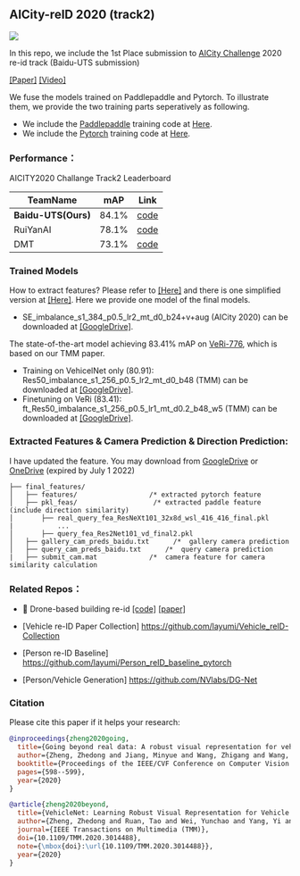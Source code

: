 ## AICity-reID 2020 (track2)

![](https://github.com/layumi/AICIty-reID-2020/blob/master/heatmap2020.jpg)

In this repo, we include the 1st Place submission to [AICity Challenge](https://www.aicitychallenge.org/) 2020 re-id track (Baidu-UTS submission) 

[[Paper]](https://github.com/layumi/AICIty-reID-2020/blob/master/paper.pdf) [[Video]](https://www.bilibili.com/video/BV1hK411A78n/)

We fuse the models trained on Paddlepaddle and Pytorch. To illustrate them, we provide the two training parts seperatively as following. 

- We include the [Paddlepaddle](https://github.com/PaddlePaddle/Paddle) training code at [Here](https://github.com/PaddlePaddle/Research/tree/master/CV/PaddleReid).
- We include the [Pytorch](https://pytorch.org/) training code at [Here](https://github.com/layumi/AICIty-reID-2020/tree/master/pytorch).

### Performance：
 AICITY2020 Challange Track2 Leaderboard
 
 |TeamName|mAP|Link|
 |--------|----|-------|
 |**Baidu-UTS(Ours)**|84.1%|[code](https://github.com/layumi/AICIty-reID-2020)|
 |RuiYanAI|78.1%|[code](https://github.com/Xiangyu-CAS/AICity2020-VOC-ReID)|
 |DMT|73.1%|[code](https://github.com/heshuting555/AICITY2020_DMT_VehicleReID)|
 
 
### Trained Models 
How to extract features? Please refer to [[Here]](https://github.com/layumi/AICIty-reID-2020/tree/master/pytorch#extract-feature-for-post-processing) 
and there is one simplified version at [[Here]](https://github.com/layumi/Person_reID_baseline_pytorch/tree/master/tutorial#part-21-extracting-feature-python-testpy).
Here we provide one model of the final models.

- SE_imbalance_s1_384_p0.5_lr2_mt_d0_b24+v+aug (AICity 2020) can be downloaded at [[GoogleDrive]](https://drive.google.com/file/d/1AZ4hHbRbz2T8OHJ6QTG9bR7CP2zUOyQh/view?usp=sharing). 

The state-of-the-art model achieving 83.41% mAP on [VeRi-776](https://github.com/JDAI-CV/VeRidataset), which is based on our TMM paper. 
- Training on VehicelNet only (80.91): Res50_imbalance_s1_256_p0.5_lr2_mt_d0_b48 (TMM) can be downloaded at [[GoogleDrive]](https://drive.google.com/file/d/1wUbYm5-EJs0W-LAGS69yvb33D6NkFWpH/view?usp=sharing).
- Finetuning on VeRi (83.41): ft_Res50_imbalance_s1_256_p0.5_lr1_mt_d0.2_b48_w5 (TMM) can be downloaded at [[GoogleDrive]](https://drive.google.com/file/d/1Sor7Grh_1Kot6CBLaw2alDT4Nr3JuH3C/view?usp=sharing).

### Extracted Features & Camera Prediction & Direction Prediction:
I have updated the feature. You may download from [GoogleDrive](https://drive.google.com/file/d/1q0ap5smXoRIQ-oEUMbSMMSl_lEOT0Fk6/view?usp=sharing) or [OneDrive](https://studentutsedu-my.sharepoint.com/:u:/g/personal/12639605_student_uts_edu_au/EdxlWLP9bB9Bga0jfDyoIO8Berahz8plAeRY6M4t8g_6iA?e=mSttQx) (expired by July 1 2022)
```
├── final_features/
│   ├── features/                  /* extracted pytorch feature
│   ├── pkl_feas/                   /* extracted paddle feature (include direction similarity)
│       ├── real_query_fea_ResNeXt101_32x8d_wsl_416_416_final.pkl 
|           ...
│       ├── query_fea_Res2Net101_vd_final2.pkl                 
│   ├── gallery_cam_preds_baidu.txt      /*  gallery camera prediction
│   ├── query_cam_preds_baidu.txt      /*  query camera prediction
|   ├── submit_cam.mat             /*  camera feature for camera similarity calculation
```

### Related Repos：

- :helicopter:  Drone-based building re-id [[code]](https://github.com/layumi/University1652-Baseline)  [[paper]](https://arxiv.org/abs/2002.12186)
 
- [Vehicle re-ID Paper Collection] https://github.com/layumi/Vehicle_reID-Collection

- [Person re-ID Baseline] https://github.com/layumi/Person_reID_baseline_pytorch

- [Person/Vehicle Generation] https://github.com/NVlabs/DG-Net

### Citation
Please cite this paper if it helps your research:
```bibtex
@inproceedings{zheng2020going,
  title={Going beyond real data: A robust visual representation for vehicle re-identification},
  author={Zheng, Zhedong and Jiang, Minyue and Wang, Zhigang and Wang, Jian and Bai, Zechen and Zhang, Xuanmeng and Yu, Xin and Tan, Xiao and Yang, Yi and Wen, Shilei and others},
  booktitle={Proceedings of the IEEE/CVF Conference on Computer Vision and Pattern Recognition Workshops},
  pages={598--599},
  year={2020}
}

@article{zheng2020beyond,
  title={VehicleNet: Learning Robust Visual Representation for Vehicle Re-identification},
  author={Zheng, Zhedong and Ruan, Tao and Wei, Yunchao and Yang, Yi and Mei, Tao},
  journal={IEEE Transactions on Multimedia (TMM)},
  doi={10.1109/TMM.2020.3014488},
  note={\mbox{doi}:\url{10.1109/TMM.2020.3014488}},
  year={2020}
}
```
